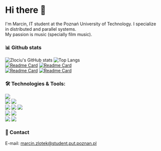 # Hi there 👋 

I'm Marcin, IT student at the Poznań University of Technology. I specialize in distributed and parallel systems.  
My passion is music (specially film music). 
<!--
**zlociu/zlociu** is a ✨ _special_ ✨ repository because its `README.md` (this file) appears on your GitHub profile.
-->
### 📊 Github stats
![Zlociu's GitHub stats](https://github-readme-stats.vercel.app/api?username=zlociu&show_icons=true&bg_color=0B3A5B&default&line_height=27&text_color=fff&title_color=00ccff&icon_color=00ccff&hide_border=true&include_all_commits=1&custom_title=Zlociu's%20GitHub%20Stats)
![Top Langs](https://github-readme-stats.vercel.app/api/top-langs/?username=zlociu&title_color=0B3A5B&layout=default&border_color=00ccff&langs_count=3&card_width=305)  
[![Readme Card](https://github-readme-stats.vercel.app/api/pin/?username=zlociu&title_color=0B3A5B&border_color=00ccff&repo=2019_LEDTetris)](https://github.com/zlociu/2019_LEDtetris)
[![Readme Card](https://github-readme-stats.vercel.app/api/pin/?username=zlociu&title_color=0B3A5B&border_color=00ccff&repo=LZ77.NET)](https://github.com/zlociu/LZ77.NET)  
[![Readme Card](https://github-readme-stats.vercel.app/api/pin/?username=zlociu&title_color=0B3A5B&border_color=00ccff&repo=HammingECC.NET)](https://github.com/zlociu/HammingECC.NET)
[![Readme Card](https://github-readme-stats.vercel.app/api/pin/?username=zlociu&title_color=0B3A5B&border_color=00ccff&repo=Xbox-Controller-Mouse)](https://github.com/zlociu/Xbox-Controller-Mouse.git)
<!--
[![Readme Card](https://github-readme-stats.vercel.app/api/pin/?username=zlociu&title_color=0B3A5B&border_color=00ccff&repo=ASPNET-TIWPR-LAB)](https://github.com/zlociu/ASPNET-TIWPR-LAB)
-->


### 🛠️ Technologies & Tools:
![](https://img.shields.io/badge/OS-Windows-informational?style=flat-square&logo=Windows&logoColor=white&labelColor=0B3A5B&color=00ccff)  
![](https://img.shields.io/badge/Editor-VS%20Code-informational?style=flat-square&logo=Visual-Studio-Code&logoColor=white&labelColor=0B3A5B&color=00ccff)
![](https://img.shields.io/badge/Editor-Visual%20Studio-informational?style=flat-square&logo=Visual-Studio&logoColor=white&labelColor=0B3A5B&color=00ccff)  
![](https://img.shields.io/badge/Language-C%23-informational?style=flat-square&logo=.NET&logoColor=white&labelColor=0B3A5B&color=00ccff)
![](https://img.shields.io/badge/Language-F%23-informational?style=flat-square&logo=.NET&logoColor=white&labelColor=0B3A5B&color=00ccff)
![](https://img.shields.io/badge/Language-CUDA-informational?style=flat-square&logo=Nvidia&logoColor=white&labelColor=0B3A5B&color=00ccff)  
![](https://img.shields.io/badge/Framework-ASP.NET-informational?style=flat-square&logo=.NET&logoColor=white&labelColor=0B3A5B&color=00ccff)
![](https://img.shields.io/badge/Framework-SignalR-informational?style=flat-square&logo=.NET&logoColor=white&labelColor=0B3A5B&color=00ccff)  
![](https://img.shields.io/badge/Tool-LaTeX-informational?style=flat-square&logo=Latex&logoColor=white&labelColor=0B3A5B&color=00ccff)
![](https://img.shields.io/badge/Cloud-Azure-informational?style=flat-square&logo=Microsoft-Azure&logoColor=white&labelColor=0B3A5B&color=00ccff)

### 💬 Contact
E-mail: marcin.zlotek@student.put.poznan.pl


